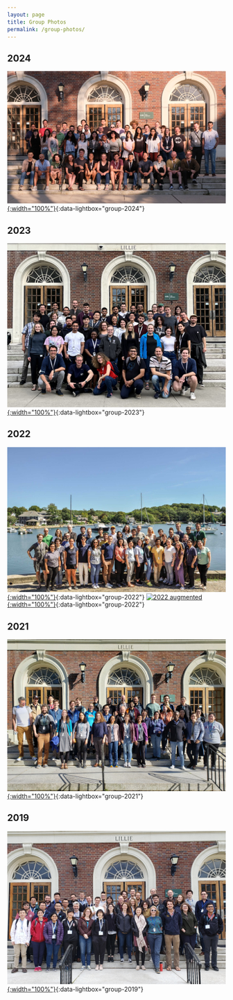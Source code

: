 ```yaml
---
layout: page
title: Group Photos
permalink: /group-photos/
---
```

## 2024
[![2024 group](/assets/img/groups/group-2024.jpeg){:width="100%"}](/assets/img/groups/group-2024.jpeg){:data-lightbox="group-2024"}


## 2023
[![2023 group](/assets/img/groups/group-2023.jpeg){:width="100%"}](/assets/img/groups/group-2023.jpeg){:data-lightbox="group-2023"}

## 2022
[![2022 group](/assets/img/groups/group-2022.jpeg){:width="100%"}](/assets/img/groups/group-2022.jpeg){:data-lightbox="group-2022"}
[![2022 augmented](/assets/img/groups/group_augmented.jpg){:width="100%"}](/assets/img/groups/group_augmented.jpg){:data-lightbox="group-2022"}

## 2021
[![2021 group](/assets/img/groups/group-2021.jpeg){:width="100%"}](/assets/img/groups/group-2021.jpeg){:data-lightbox="group-2021"}

## 2019
[![2019 group](/assets/img/groups/group-2019.jpeg){:width="100%"}](/assets/img/groups/group-2019.jpeg){:data-lightbox="group-2019"}

<script src="/assets/js/lightbox-plus-jquery.min.js"></script>
<script src="/assets/js/main.js"></script>
